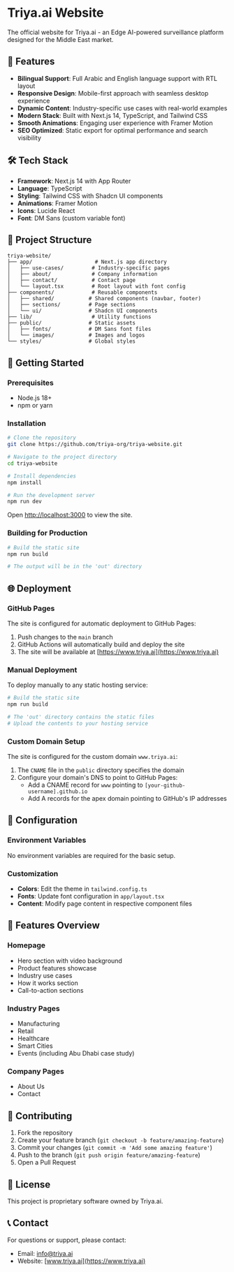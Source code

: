 # Triya.ai Website

The official website for Triya.ai - an Edge AI-powered surveillance platform designed for the Middle East market.

## 🚀 Features

- **Bilingual Support**: Full Arabic and English language support with RTL layout
- **Responsive Design**: Mobile-first approach with seamless desktop experience
- **Dynamic Content**: Industry-specific use cases with real-world examples
- **Modern Stack**: Built with Next.js 14, TypeScript, and Tailwind CSS
- **Smooth Animations**: Engaging user experience with Framer Motion
- **SEO Optimized**: Static export for optimal performance and search visibility

## 🛠️ Tech Stack

- **Framework**: Next.js 14 with App Router
- **Language**: TypeScript
- **Styling**: Tailwind CSS with Shadcn UI components
- **Animations**: Framer Motion
- **Icons**: Lucide React
- **Font**: DM Sans (custom variable font)

## 📁 Project Structure

```
triya-website/
├── app/                    # Next.js app directory
│   ├── use-cases/         # Industry-specific pages
│   ├── about/             # Company information
│   ├── contact/           # Contact page
│   └── layout.tsx         # Root layout with font config
├── components/            # Reusable components
│   ├── shared/           # Shared components (navbar, footer)
│   ├── sections/         # Page sections
│   └── ui/               # Shadcn UI components
├── lib/                   # Utility functions
├── public/               # Static assets
│   ├── fonts/            # DM Sans font files
│   └── images/           # Images and logos
└── styles/               # Global styles
```

## 🚀 Getting Started

### Prerequisites

- Node.js 18+ 
- npm or yarn

### Installation

```bash
# Clone the repository
git clone https://github.com/triya-org/triya-website.git

# Navigate to the project directory
cd triya-website

# Install dependencies
npm install

# Run the development server
npm run dev
```

Open [http://localhost:3000](http://localhost:3000) to view the site.

### Building for Production

```bash
# Build the static site
npm run build

# The output will be in the 'out' directory
```

## 🌐 Deployment

### GitHub Pages

The site is configured for automatic deployment to GitHub Pages:

1. Push changes to the `main` branch
2. GitHub Actions will automatically build and deploy the site
3. The site will be available at [https://www.triya.ai](https://www.triya.ai)

### Manual Deployment

To deploy manually to any static hosting service:

```bash
# Build the static site
npm run build

# The 'out' directory contains the static files
# Upload the contents to your hosting service
```

### Custom Domain Setup

The site is configured for the custom domain `www.triya.ai`:

1. The `CNAME` file in the `public` directory specifies the domain
2. Configure your domain's DNS to point to GitHub Pages:
   - Add a CNAME record for `www` pointing to `[your-github-username].github.io`
   - Add A records for the apex domain pointing to GitHub's IP addresses

## 🔧 Configuration

### Environment Variables

No environment variables are required for the basic setup.

### Customization

- **Colors**: Edit the theme in `tailwind.config.ts`
- **Fonts**: Update font configuration in `app/layout.tsx`
- **Content**: Modify page content in respective component files

## 📱 Features Overview

### Homepage
- Hero section with video background
- Product features showcase
- Industry use cases
- How it works section
- Call-to-action sections

### Industry Pages
- Manufacturing
- Retail
- Healthcare
- Smart Cities
- Events (including Abu Dhabi case study)

### Company Pages
- About Us
- Contact

## 🤝 Contributing

1. Fork the repository
2. Create your feature branch (`git checkout -b feature/amazing-feature`)
3. Commit your changes (`git commit -m 'Add some amazing feature'`)
4. Push to the branch (`git push origin feature/amazing-feature`)
5. Open a Pull Request

## 📄 License

This project is proprietary software owned by Triya.ai.

## 📞 Contact

For questions or support, please contact:
- Email: info@triya.ai
- Website: [www.triya.ai](https://www.triya.ai)
